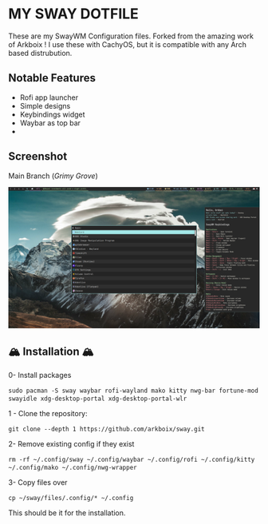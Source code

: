 <h1>MY SWAY DOTFILE</h1>

These are my SwayWM Configuration files. Forked from the amazing work of Arkboix ! I use these with CachyOS, but it is compatible with any Arch based distrubution.

## Notable Features

- Rofi app launcher
- Simple designs
- Keybindings widget
- Waybar as top bar
- 
## Screenshot

Main Branch (*Grimy Grove*)

![assets/01.png](assets/01.png)


## 🏔️ Installation 🏔️

0- Install packages

``` shell
sudo pacman -S sway waybar rofi-wayland mako kitty nwg-bar fortune-mod swayidle xdg-desktop-portal xdg-desktop-portal-wlr
```

1 - Clone the repository:

``` shell
git clone --depth 1 https://github.com/arkboix/sway.git 
```
2- Remove existing config if they exist
``` shell
rm -rf ~/.config/sway ~/.config/waybar ~/.config/rofi ~/.config/kitty ~/.config/mako ~/.config/nwg-wrapper
```
3- Copy files over
``` shell
cp ~/sway/files/.config/* ~/.config
````

This should be it for the installation.

